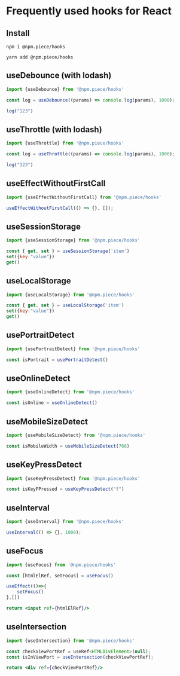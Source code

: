 <div style='display: flex;align-items: center;justify-content: center'>
<img src='https://svgshare.com/i/jfX.svg' alt=''/>
</div> 

# Frequently used hooks for React

## Install

```
npm i @npm.piece/hooks
```

```
yarn add @npm.piece/hooks
```

## useDebounce (with lodash)

```javascript
import {useDebounce} from '@npm.piece/hooks'
```

```javascript
const log = useDebounce((params) => console.log(params), 1000);

log("123")
```

## useThrottle (with lodash)

```javascript
import {useThrottle} from '@npm.piece/hooks'
```

```javascript
const log = useThrottle((params) => console.log(params), 1000);

log("123")
```

## useEffectWithoutFirstCall

```javascript
import {useEffectWithoutFirstCall} from '@npm.piece/hooks'
```

```javascript
useEffectWithoutFirstCall(() => {}, []);
```


## useSessionStorage

```javascript
import {useSessionStorage} from '@npm.piece/hooks'
```

```javascript
const { get, set } = useSessionStorage('item')
set({key:"value"})
get()
```

## useLocalStorage

```javascript
import {useLocalStorage} from '@npm.piece/hooks'
```

```javascript
const { get, set } = useLocalStorage('item')
set({key:"value"})
get()
```

## usePortraitDetect

```javascript
import {usePortraitDetect} from '@npm.piece/hooks'
```

```javascript
const isPortrait = usePortraitDetect()
```

## useOnlineDetect

```javascript
import {useOnlineDetect} from '@npm.piece/hooks'
```

```javascript
const isOnline = useOnlineDetect()
```

## useMobileSizeDetect

```javascript
import {useMobileSizeDetect} from '@npm.piece/hooks'
```

```javascript
const isMobileWidth = useMobileSizeDetect(768)
```

## useKeyPressDetect

```javascript
import {useKeyPressDetect} from '@npm.piece/hooks'
```

```javascript
const isKeyFPressed = useKeyPressDetect("f")
```

## useInterval

```javascript
import {useInterval} from '@npm.piece/hooks'
```

```javascript
useInterval(() => {}, 1000);
```

## useFocus

```javascript
import {useFocus} from '@npm.piece/hooks'
```

```jsx
const [htmlElRef, setFocus] = useFocus()

useEffect(()=>{
    setFocus()
},[])

return <input ref={htmlElRef}/>
```

## useIntersection

```javascript
import {useIntersection} from '@npm.piece/hooks'
```

```jsx
const checkViewPortRef = useRef<HTMLDivElement>(null);
const isInViewPort = useIntersection(checkViewPortRef);

return <div ref={checkViewPortRef}/>
```
